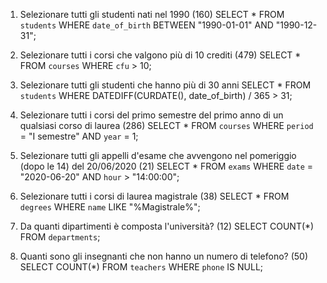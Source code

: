 1. Selezionare tutti gli studenti nati nel 1990 (160)
SELECT *
FROM `students`
WHERE `date_of_birth` 
BETWEEN "1990-01-01" 
AND "1990-12-31";

2. Selezionare tutti i corsi che valgono più di 10 crediti (479)
SELECT *
FROM `courses`
WHERE `cfu` > 10;

3. Selezionare tutti gli studenti che hanno più di 30 anni
SELECT *
FROM `students`
WHERE DATEDIFF(CURDATE(), date_of_birth) / 365 > 31;

4. Selezionare tutti i corsi del primo semestre del primo anno di un qualsiasi corso di
laurea (286)
SELECT *
FROM `courses`
WHERE `period` = "I semestre" 
AND `year` = 1;

5. Selezionare tutti gli appelli d'esame che avvengono nel pomeriggio (dopo le 14) del
20/06/2020 (21)
SELECT *
FROM `exams`
WHERE `date` = "2020-06-20" 
AND `hour` > "14:00:00";

6. Selezionare tutti i corsi di laurea magistrale (38)
SELECT *
FROM `degrees`
WHERE `name` 
LIKE "%Magistrale%";

7. Da quanti dipartimenti è composta l'università? (12)
SELECT COUNT(*)
FROM `departments`;

8. Quanti sono gli insegnanti che non hanno un numero di telefono? (50)
SELECT COUNT(*)
FROM `teachers` 
WHERE `phone` IS NULL;